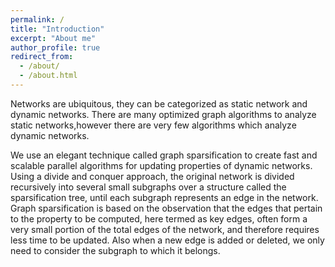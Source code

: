 ```yaml
---
permalink: /
title: "Introduction"
excerpt: "About me"
author_profile: true
redirect_from: 
  - /about/
  - /about.html
---
```


Networks are ubiquitous, they can be categorized as static network and dynamic networks. There are many optimized graph algorithms to analyze static networks,however there are very few algorithms which analyze dynamic networks.

We use an elegant technique called graph sparsification to create fast and scalable parallel algorithms for updating properties of dynamic networks. Using a divide and conquer approach, the original network is divided recursively into several small subgraphs over a structure called the sparsification tree, until each subgraph represents an edge in the network. Graph sparsification is based on the observation that the edges that pertain to the property to be computed, here termed as key edges, often form a very small portion of the total edges of the network, and therefore requires less time to be updated. Also when a new edge is added or deleted, we only need to consider the subgraph to which it belongs.


